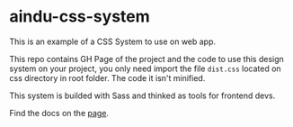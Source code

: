 # aindu-css-system

This is an example of a CSS System to use on web app.

This repo contains GH Page of the project and the code to use this design system on your project, you only need import the file `dist.css` located on css directory in root folder. The code it isn't minified.

This system is builded with Sass and thinked as tools for frontend devs.

Find the docs on the [page](https://lmoscheni.github.io/coolors-first-css-system).